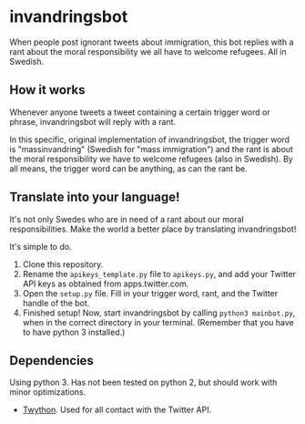 # invandringsbot
When people post ignorant tweets about immigration, this bot replies with a rant about the moral responsibility we all have to welcome refugees. All in Swedish.

## How it works

Whenever anyone tweets a tweet containing a certain trigger word or phrase, invandringsbot will reply with a rant.

In this specific, original implementation of invandringsbot, the trigger word is "massinvandring" (Swedish for "mass immigration") and the rant is about the moral responsibility we have to welcome refugees (also in Swedish). By all means, the trigger word can be anything, as can the rant be.

## Translate into your language!

It's not only Swedes who are in need of a rant about our moral responsibilities. Make the world a better place by translating invandringsbot!

It's simple to do.

1. Clone this repository.
2. Rename the `apikeys_template.py` file to `apikeys.py`, and add your Twitter API keys as obtained from apps.twitter.com.
3. Open the `setup.py` file. Fill in your trigger word, rant, and the Twitter handle of the bot.
4. Finished setup! Now, start invandringsbot by calling `python3 mainbot.py`, when in the correct directory in your terminal. (Remember that you have to have python 3 installed.)

## Dependencies

Using python 3. Has not been tested on python 2, but should work with minor optimizations.

- [Twython](https://github.com/ryanmcgrath/twython). Used for all contact with the Twitter API.
